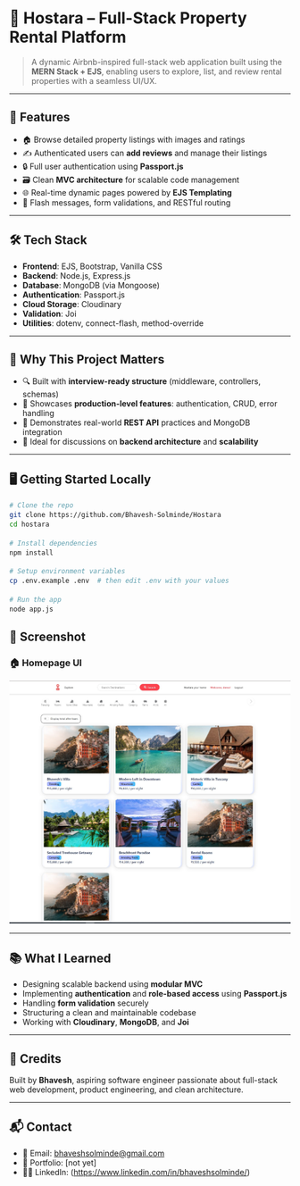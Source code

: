 # 🏡 Hostara – Full-Stack Property Rental Platform

> A dynamic Airbnb-inspired full-stack web application built using the **MERN Stack + EJS**, enabling users to explore, list, and review rental properties with a seamless UI/UX.

---

## 🚀 Features

- 🏠 Browse detailed property listings with images and ratings  
- ✍️ Authenticated users can **add reviews** and manage their listings  
- 🔒 Full user authentication using **Passport.js**  
- 🗃️ Clean **MVC architecture** for scalable code management  
- 🌐 Real-time dynamic pages powered by **EJS Templating**  
- 🌟 Flash messages, form validations, and RESTful routing  

---

## 🛠️ Tech Stack

- **Frontend**: EJS, Bootstrap, Vanilla CSS  
- **Backend**: Node.js, Express.js  
- **Database**: MongoDB (via Mongoose)  
- **Authentication**: Passport.js  
- **Cloud Storage**: Cloudinary  
- **Validation**: Joi  
- **Utilities**: dotenv, connect-flash, method-override  

---

## 🧠 Why This Project Matters

- 🔍 Built with **interview-ready structure** (middleware, controllers, schemas)  
- 🧱 Showcases **production-level features**: authentication, CRUD, error handling  
- 🔗 Demonstrates real-world **REST API** practices and MongoDB integration  
- 🧩 Ideal for discussions on **backend architecture** and **scalability**  

---

## 🖥️ Getting Started Locally

```bash
# Clone the repo
git clone https://github.com/Bhavesh-Solminde/Hostara
cd hostara

# Install dependencies
npm install

# Setup environment variables
cp .env.example .env  # then edit .env with your values

# Run the app
node app.js
```
## 📸 Screenshot

### 🏠 Homepage UI

![Homepage UI](./public/screenshot.png)

---

## 📚 What I Learned

- Designing scalable backend using **modular MVC**  
- Implementing **authentication** and **role-based access** using **Passport.js**
- Handling **form validation** securely  
- Structuring a clean and maintainable codebase  
- Working with **Cloudinary**, **MongoDB**, and **Joi**  

---

## 📇 Credits

Built by **Bhavesh**, aspiring software engineer passionate about full-stack web development, product engineering, and clean architecture.


---

## 📬 Contact

- 📧 Email: bhaveshsolminde@gmail.com 
- 💼 Portfolio: [not yet]
- 🧑‍💻 LinkedIn: (https://www.linkedin.com/in/bhaveshsolminde/)
